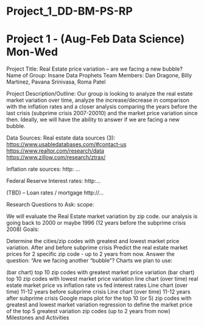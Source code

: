 # Project_1_DD-BM-PS-RP
# Project 1 - (Aug-Feb Data Science) Mon-Wed

Project Title: Real Estate price variation – are we facing a new bubble? Name of Group: Insane Data Prophets Team Members: Dan Dragone, Billy Martinez, Pavana Srinivasa, Roma Patel

Project Description/Outline: Our group is looking to analyze the real estate market variation over time, analyze the increase/decrease in comparison with the inflation rates and a closer analysis comparing the years before the last crisis (subprime crisis 2007-20010) and the market price variation since then. Ideally, we will have the ability to answer if we are facing a new bubble.

Data Sources: Real estate data sources (3): https://www.usabledatabases.com/#contact-us https://www.realtor.com/research/data https://www.zillow.com/research/ztrax/

Inflation rate sources: http: …

Federal Reserve Interest rates: http:…

(TBD) – Loan rates / mortgage http://...

Research Questions to Ask: scope:

We will evaluate the Real Estate market variation by zip code.
our analysis is going back to 2000 or maybe 1996 (12 years before the subprime crisis 2008)
Goals:

Determine the cities/zip codes with greatest and lowest market price variation. After and before subprime crisis
Predict the real estate market prices for 2 specific zip code - up to 2 years from now.
Answer the question: “Are we facing another “bubble”?
Charts we plan to use:

(bar chart) top 10 zip codes with greatest market price variation
(bar chart) top 10 zip codes with lowest market price variation
line chart (over time) real estate market price vs inflation rate vs fed interest rates
Line chart (over time) 11-12 years before subprime crisis
Line chart (over time) 11-12 years after subprime crisis
Google maps plot for the top 10 (or 5) zip codes with greatest and lowest market variation
regression to define the market price of the top 5 greatest variation zip codes (up to 2 years from now)
Milestones and Activities
